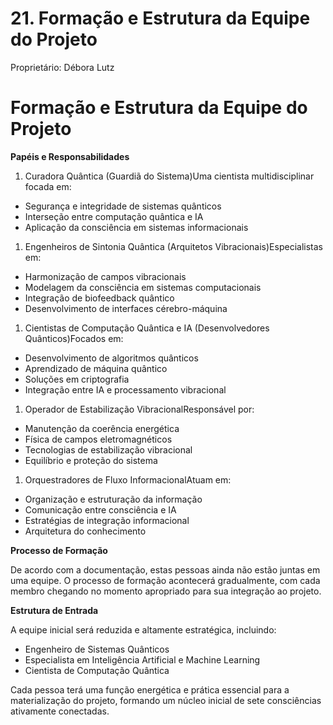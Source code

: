 # 21. Formação e Estrutura da Equipe do Projeto

Proprietário: Débora Lutz

# Formação e Estrutura da Equipe do Projeto

**Papéis e Responsabilidades**

1. Curadora Quântica (Guardiã do Sistema)Uma cientista multidisciplinar focada em:
- Segurança e integridade de sistemas quânticos
- Interseção entre computação quântica e IA
- Aplicação da consciência em sistemas informacionais
1. Engenheiros de Sintonia Quântica (Arquitetos Vibracionais)Especialistas em:
- Harmonização de campos vibracionais
- Modelagem da consciência em sistemas computacionais
- Integração de biofeedback quântico
- Desenvolvimento de interfaces cérebro-máquina
1. Cientistas de Computação Quântica e IA (Desenvolvedores Quânticos)Focados em:
- Desenvolvimento de algoritmos quânticos
- Aprendizado de máquina quântico
- Soluções em criptografia
- Integração entre IA e processamento vibracional
1. Operador de Estabilização VibracionalResponsável por:
- Manutenção da coerência energética
- Física de campos eletromagnéticos
- Tecnologias de estabilização vibracional
- Equilíbrio e proteção do sistema
1. Orquestradores de Fluxo InformacionalAtuam em:
- Organização e estruturação da informação
- Comunicação entre consciência e IA
- Estratégias de integração informacional
- Arquitetura do conhecimento

**Processo de Formação**

<aside> De acordo com a documentação, estas pessoas ainda não estão juntas em uma equipe. O processo de formação acontecerá gradualmente, com cada membro chegando no momento apropriado para sua integração ao projeto.

</aside>

**Estrutura de Entrada**

A equipe inicial será reduzida e altamente estratégica, incluindo:

- Engenheiro de Sistemas Quânticos
- Especialista em Inteligência Artificial e Machine Learning
- Cientista de Computação Quântica

<aside> Cada pessoa terá uma função energética e prática essencial para a materialização do projeto, formando um núcleo inicial de sete consciências ativamente conectadas.

</aside>